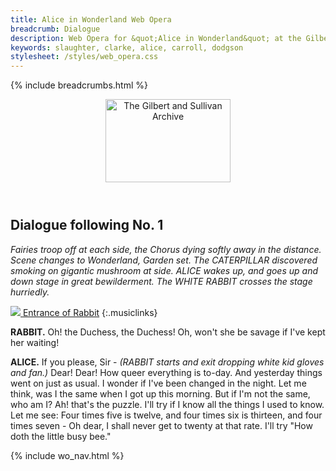 ```yaml
---
title: Alice in Wonderland Web Opera
breadcrumb: Dialogue
description: Web Opera for &quot;Alice in Wonderland&quot; at the Gilbert and Sullivan Archive
keywords: slaughter, clarke, alice, carroll, dodgson
stylesheet: /styles/web_opera.css
---
```


{% include breadcrumbs.html %}
<header>
    <a href="../../index.html"><img src="https://gsarchive.net/layout/images/logo3sm.jpg" alt="The Gilbert and Sullivan Archive" width="200" height="133" border="0"></a>
    <div class=titlecard style="background-color: #ffffcc; background-image: url(../graphics/title.gif)" title="Alice in Wonderland"></div>
</header>

## Dialogue following No. 1

*Fairies troop off at each side, the Chorus dying softly away in the distance. Scene changes to
Wonderland, Garden set. The CATERPILLAR discovered smoking on gigantic mushroom at side. ALICE
wakes up, and goes up and down stage in great bewilderment. The WHITE RABBIT crosses the stage hurriedly.*

[ ![](/layout/images/midi.gif) Entrance of Rabbit](../midi/aiw01a.mid)
{:.musiclinks}

**RABBIT.** Oh! the Duchess, the Duchess! Oh, won't she be savage if I've kept her waiting!

**ALICE.** If you please, Sir - *(RABBIT starts and exit dropping white kid gloves and fan.)* Dear!
Dear! How queer everything is to-day. And yesterday things went on just as usual. I wonder if
I've been changed in the night. Let me think, was I the same when I got up this morning. But if
I'm not the same, who am I? Ah! that's the puzzle. I'll try if I know all the things I used to
know. Let me see: Four times five is twelve, and four times six is thirteen, and four times
seven - Oh dear, I shall never get to twenty at that rate. I'll try "How doth the little busy bee."

{% include wo_nav.html %}
